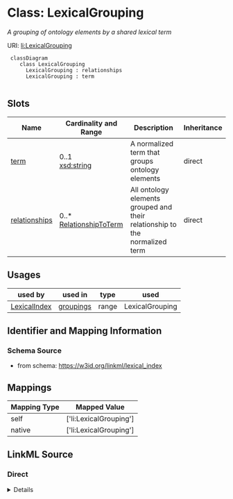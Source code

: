# Class: LexicalGrouping
_A grouping of ontology elements by a shared lexical term_





URI: [li:LexicalGrouping](https://w3id.org/linkml/lexical_index/LexicalGrouping)


```{mermaid}
 classDiagram
    class LexicalGrouping
      LexicalGrouping : relationships
      LexicalGrouping : term
      
```



<!-- no inheritance hierarchy -->


## Slots

| Name | Cardinality and Range | Description | Inheritance |
| ---  | --- | --- | --- |
| [term](term.md) | 0..1 <br/> [xsd:string](http://www.w3.org/2001/XMLSchema#string) | A normalized term that groups ontology elements  | direct |
| [relationships](relationships.md) | 0..* <br/> [RelationshipToTerm](RelationshipToTerm.md) | All ontology elements grouped and their relationship to the normalized term  | direct |



## Usages

| used by | used in | type | used |
| ---  | --- | --- | --- |
| [LexicalIndex](LexicalIndex.md) | [groupings](groupings.md) | range | LexicalGrouping |



## Identifier and Mapping Information







### Schema Source


* from schema: https://w3id.org/linkml/lexical_index





## Mappings

| Mapping Type | Mapped Value |
| ---  | ---  |
| self | ['li:LexicalGrouping']|join(', ') |
| native | ['li:LexicalGrouping']|join(', ') |


## LinkML Source

<!-- TODO: investigate https://stackoverflow.com/questions/37606292/how-to-create-tabbed-code-blocks-in-mkdocs-or-sphinx -->

### Direct

<details>
```yaml
name: LexicalGrouping
description: A grouping of ontology elements by a shared lexical term
from_schema: https://w3id.org/linkml/lexical_index
rank: 1000
attributes:
  term:
    name: term
    description: A normalized term that groups ontology elements
    from_schema: https://w3id.org/linkml/lexical_index
    rank: 1000
    key: true
  relationships:
    name: relationships
    description: All ontology elements grouped and their relationship to the normalized
      term
    from_schema: https://w3id.org/linkml/lexical_index
    rank: 1000
    multivalued: true
    range: RelationshipToTerm

```
</details>

### Induced

<details>
```yaml
name: LexicalGrouping
description: A grouping of ontology elements by a shared lexical term
from_schema: https://w3id.org/linkml/lexical_index
rank: 1000
attributes:
  term:
    name: term
    description: A normalized term that groups ontology elements
    from_schema: https://w3id.org/linkml/lexical_index
    rank: 1000
    key: true
    alias: term
    owner: LexicalGrouping
    domain_of:
    - LexicalGrouping
    range: string
  relationships:
    name: relationships
    description: All ontology elements grouped and their relationship to the normalized
      term
    from_schema: https://w3id.org/linkml/lexical_index
    rank: 1000
    multivalued: true
    alias: relationships
    owner: LexicalGrouping
    domain_of:
    - LexicalGrouping
    range: RelationshipToTerm

```
</details>